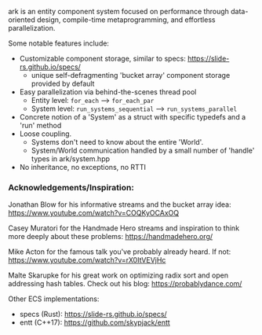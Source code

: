 ark is an entity component system focused on performance through data-oriented design, compile-time metaprogramming, and effortless parallelization.

Some notable features include:

* Customizable component storage, similar to specs: https://slide-rs.github.io/specs/
  * unique self-defragmenting 'bucket array' component storage provided by default
* Easy parallelization via behind-the-scenes thread pool 
  * Entity level: ```for_each``` --> ```for_each_par``` 
  * System level: ```run_systems_sequential``` --> ```run_systems_parallel``` 
* Concrete notion of a 'System' as a struct with specific typedefs and a 'run' method
* Loose coupling.
  * Systems don't need to know about the entire 'World'.
  * System/World communication handled by a small number of 'handle' types in ark/system.hpp
* No inheritance, no exceptions, no RTTI

### Acknowledgements/Inspiration:

Jonathan Blow for his informative streams and the bucket array idea: https://www.youtube.com/watch?v=COQKyOCAxOQ

Casey Muratori for the Handmade Hero streams and inspiration to think more deeply about these problems: https://handmadehero.org/

Mike Acton for the famous talk you've probably already heard. If not: https://www.youtube.com/watch?v=rX0ItVEVjHc

Malte Skarupke for his great work on optimizing radix sort and open addressing hash tables. Check out his blog: https://probablydance.com/

Other ECS implementations:
* specs (Rust): https://slide-rs.github.io/specs/
* entt (C++17): https://github.com/skypjack/entt
